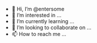 - 👋 Hi, I’m @entersome
- 👀 I’m interested in ...
- 🌱 I’m currently learning ...
- 💞️ I’m looking to collaborate on ...
- 📫 How to reach me ...

<!---
entersome/entersome is a ✨ special ✨ repository because its `README.md` (this file) appears on your GitHub profile.
You can click the Preview link to take a look at your changes.
--->
